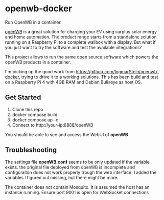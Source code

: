 # openwb-docker

Run OpenWB in a container.

[openWB](http://openwb.de) is a great solution for charging your EV using surplus solar energy and home automation. The product range starts from a standalone solution running on a Raspberry Pi to a complete wallbox with a display. But what if you just want to try the software and test the available integrations?

This project allows to run the same open source software which powers the openWB products in a container.

I'm picking up the good work from https://github.com/IngmarStein/openwb-docker, trying to drive it to a working solutions. This has been build and test on a Raspberry Pi 4 with 4GB RAM and Debian Bullseye as host OS.

## Get Started

1) Clone this repo
2) docker compose build
3) docker compose up -d
4) Connect to http://your-ip:8888/openWB
  
You should be able to see and access the WebUI of **openWB**
  
## Troubleshooting

The settings file **openWB.conf** seems to be only updated if the variable exists. the original file deployed from openWB is incomplete and configuraiton does not work properly trough the web interface. I added the variables I figured out missing, but there might be more.

The container does not contain Mosquito. It is assumed the host has an instance running. Ensure port 9001 is open for WebSocket connections
